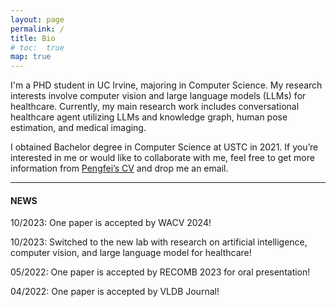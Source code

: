 ```yaml
---
layout: page
permalink: /
title: Bio
# toc:  true
map: true
---
```


I'm a PHD student in UC Irvine, majoring in Computer Science. My research interests involve computer vision and large language models (LLMs) for healthcare. Currently, my main research work includes conversational healthcare agent utilizing LLMs and knowledge graph, human pose estimation, and medical imaging.

I obtained Bachelor degree in Computer Science at USTC in 2021. If you’re interested in me or would like to collaborate with me, feel free to get more information from [Pengfei’s CV](files/PengfeiZhang_resume.pdf) and drop me an email.

---

#### NEWS 

10/2023: One paper is accepted by WACV 2024!

10/2023: Switched to the new lab with research on artificial intelligence, computer vision, and large language model for healthcare!

05/2022: One paper is accepted by RECOMB 2023 for oral presentation!

04/2022: One paper is accepted by VLDB Journal!


<!-- ##### Website Introduction

My scientific experiences are recorded in [research](https://zpf0117b.github.io/PengfeiZhang.github.io/research/) and [publications](https://zpf0117b.github.io/PengfeiZhang.github.io/publications/).  -->


<!-- <embed src="http://files2.17173.com/__flash/2011/10/21/honehone_clock_tr.swf"> -->

